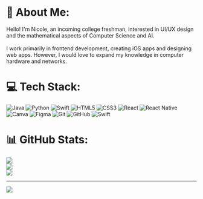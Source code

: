 # 💫 About Me:
Hello! I'm Nicole, an incoming college freshman, interested in UI/UX design and the mathematical aspects of Computer Science and AI.<br><br>I work primarily in frontend development, creating iOS apps and designing web apps. However, I would love to expand my knowledge in computer hardware and networks.


# 💻 Tech Stack:
![Java](https://img.shields.io/badge/java-%23ED8B00.svg?style=for-the-badge&logo=openjdk&logoColor=white) ![Python](https://img.shields.io/badge/python-3670A0?style=for-the-badge&logo=python&logoColor=ffdd54) ![Swift](https://img.shields.io/badge/swift-F54A2A?style=for-the-badge&logo=swift&logoColor=white) ![HTML5](https://img.shields.io/badge/html5-%23E34F26.svg?style=for-the-badge&logo=html5&logoColor=white) ![CSS3](https://img.shields.io/badge/css3-%231572B6.svg?style=for-the-badge&logo=css3&logoColor=white) ![React](https://img.shields.io/badge/react-%2320232a.svg?style=for-the-badge&logo=react&logoColor=%2361DAFB) ![React Native](https://img.shields.io/badge/react_native-%2320232a.svg?style=for-the-badge&logo=react&logoColor=%2361DAFB) ![Canva](https://img.shields.io/badge/Canva-%2300C4CC.svg?style=for-the-badge&logo=Canva&logoColor=white) ![Figma](https://img.shields.io/badge/figma-%23F24E1E.svg?style=for-the-badge&logo=figma&logoColor=white) ![Git](https://img.shields.io/badge/git-%23F05033.svg?style=for-the-badge&logo=git&logoColor=white) ![GitHub](https://img.shields.io/badge/github-%23121011.svg?style=for-the-badge&logo=github&logoColor=white) ![Swift](https://img.shields.io/badge/swift-F54A2A?style=for-the-badge&logo=swift&logoColor=white)
# 📊 GitHub Stats:
![](https://github-readme-stats.vercel.app/api?username=tekkaonigiri&theme=dark&hide_border=true&include_all_commits=false&count_private=true)<br/>
![](https://nirzak-streak-stats.vercel.app/?user=tekkaonigiri&theme=dark&hide_border=true)<br/>
![](https://github-readme-stats.vercel.app/api/top-langs/?username=tekkaonigiri&theme=dark&hide_border=true&include_all_commits=false&count_private=true&layout=compact)

---
[![](https://visitcount.itsvg.in/api?id=tekkaonigiri&icon=0&color=0)](https://visitcount.itsvg.in)

<!-- Proudly created with GPRM ( https://gprm.itsvg.in ) -->
